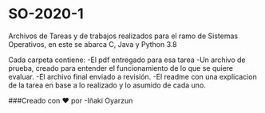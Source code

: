 # SO-2020-1
Archivos de Tareas y de trabajos realizados para el ramo de Sistemas Operativos, en este se abarca C, Java y Python 3.8 

Cada carpeta contiene:
-El pdf entregado para esa tarea
-Un archivo de prueba, creado para entender el funcionamiento de lo que se quiere evaluar.
-El archivo final enviado a revisión.
-El readme con una explicacion de la tarea en base a lo realizado y lo asumido de cada uno.

###Creado con ❤ por
-Iñaki Oyarzun
